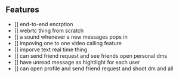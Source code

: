 ## Features
- [] end-to-end encrption
- [] webrtc thing from scratch
- [] a sound whenever a new messages pops in 
- [] impoving one to one video calling feature 
- [] imporve text real time thing
- [] can send friend request and see friends open personal dms 
- [] have unread message as hightlight for each user 
- [] can open profile and send friend request and shoot dm and all 
